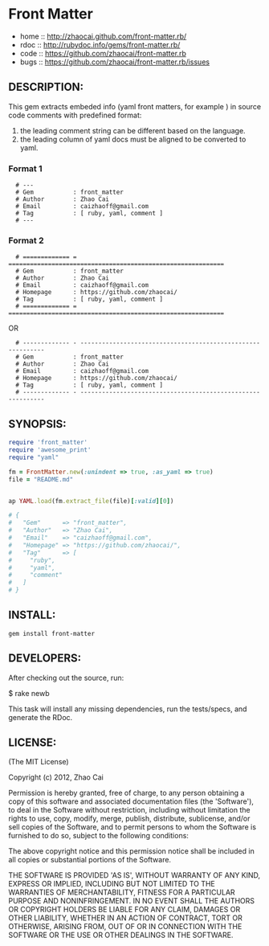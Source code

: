 # Front Matter

* home  :: http://zhaocai.github.com/front-matter.rb/
* rdoc  :: http://rubydoc.info/gems/front-matter.rb/
* code  :: https://github.com/zhaocai/front-matter.rb
* bugs  :: https://github.com/zhaocai/front-matter.rb/issues

## DESCRIPTION:

This gem extracts embeded info (yaml front matters, for example ) in source code
comments with predefined format:

1. the leading comment string can be different based on the language.
2. the leading column of yaml docs must be aligned to be converted to yaml.

### Format 1

      # ---
      # Gem           : front_matter
      # Author        : Zhao Cai
      # Email         : caizhaoff@gmail.com
      # Tag           : [ ruby, yaml, comment ]
      # ---

### Format 2

      # ============= = ============================================================
      # Gem           : front_matter
      # Author        : Zhao Cai
      # Email         : caizhaoff@gmail.com
      # Homepage      : https://github.com/zhaocai/
      # Tag           : [ ruby, yaml, comment ]
      # ============= = ============================================================

  OR

      # ------------- - ------------------------------------------------------------
      # Gem           : front_matter
      # Author        : Zhao Cai
      # Email         : caizhaoff@gmail.com
      # Homepage      : https://github.com/zhaocai/
      # Tag           : [ ruby, yaml, comment ]
      # ------------- - ------------------------------------------------------------



## SYNOPSIS:

```ruby
require 'front_matter'
require 'awesome_print'
require "yaml"

fm = FrontMatter.new(:unindent => true, :as_yaml => true)
file = "README.md"


ap YAML.load(fm.extract_file(file)[:valid][0])

# {
#   "Gem"      => "front_matter",
#   "Author"   => "Zhao Cai",
#   "Email"    => "caizhaoff@gmail.com",
#   "Homepage" => "https://github.com/zhaocai/",
#   "Tag"      => [
#     "ruby",
#     "yaml",
#     "comment"
#   ]
# }


```

## INSTALL:

`gem install front-matter`



## DEVELOPERS:

After checking out the source, run:

  $ rake newb

This task will install any missing dependencies, run the tests/specs,
and generate the RDoc.

## LICENSE:

(The MIT License)

Copyright (c) 2012, Zhao Cai

Permission is hereby granted, free of charge, to any person obtaining
a copy of this software and associated documentation files (the
'Software'), to deal in the Software without restriction, including
without limitation the rights to use, copy, modify, merge, publish,
distribute, sublicense, and/or sell copies of the Software, and to
permit persons to whom the Software is furnished to do so, subject to
the following conditions:

The above copyright notice and this permission notice shall be
included in all copies or substantial portions of the Software.

THE SOFTWARE IS PROVIDED 'AS IS', WITHOUT WARRANTY OF ANY KIND,
EXPRESS OR IMPLIED, INCLUDING BUT NOT LIMITED TO THE WARRANTIES OF
MERCHANTABILITY, FITNESS FOR A PARTICULAR PURPOSE AND NONINFRINGEMENT.
IN NO EVENT SHALL THE AUTHORS OR COPYRIGHT HOLDERS BE LIABLE FOR ANY
CLAIM, DAMAGES OR OTHER LIABILITY, WHETHER IN AN ACTION OF CONTRACT,
TORT OR OTHERWISE, ARISING FROM, OUT OF OR IN CONNECTION WITH THE
SOFTWARE OR THE USE OR OTHER DEALINGS IN THE SOFTWARE.
